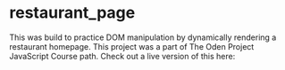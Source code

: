 # restaurant_page
This was build to practice DOM manipulation by dynamically rendering a restaurant homepage. This project was a part of The Oden Project JavaScript Course path. Check out a live version of this here: 